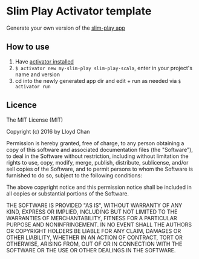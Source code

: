 # Slim Play Activator template

Generate your own version of the [slim-play app](https://github.com/lloydmeta/slim-play)

## How to use

1. Have [activator installed](https://www.typesafe.com/community/core-tools/activator-and-sbt)
2. `$ activator new my-slim-play slim-play-scala`, enter in your project's name and version
3. cd into the newly generated app dir and edit + run as needed via `$ activator run`

## Licence

The MIT License (MIT)

Copyright (c) 2016 by Lloyd Chan

Permission is hereby granted, free of charge, to any person obtaining a copy
of this software and associated documentation files (the "Software"), to deal
in the Software without restriction, including without limitation the rights
to use, copy, modify, merge, publish, distribute, sublicense, and/or sell
copies of the Software, and to permit persons to whom the Software is
furnished to do so, subject to the following conditions:

The above copyright notice and this permission notice shall be included in
all copies or substantial portions of the Software.

THE SOFTWARE IS PROVIDED "AS IS", WITHOUT WARRANTY OF ANY KIND, EXPRESS OR
IMPLIED, INCLUDING BUT NOT LIMITED TO THE WARRANTIES OF MERCHANTABILITY,
FITNESS FOR A PARTICULAR PURPOSE AND NONINFRINGEMENT. IN NO EVENT SHALL THE
AUTHORS OR COPYRIGHT HOLDERS BE LIABLE FOR ANY CLAIM, DAMAGES OR OTHER
LIABILITY, WHETHER IN AN ACTION OF CONTRACT, TORT OR OTHERWISE, ARISING FROM,
OUT OF OR IN CONNECTION WITH THE SOFTWARE OR THE USE OR OTHER DEALINGS IN
THE SOFTWARE.
